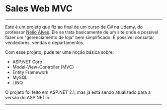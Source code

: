 # Sales Web MVC

***

Este é um projeto que fiz ao final de um curso de C# na Udemy, do professor [Nélio Álves](https://www.udemy.com/user/nelio-alves/). Ele se trata basicamente de um site onde é possível fazer um "gerenciamento de loja" bem simplificado. É possível consultar vendedores, vendas e departamentos.

Com esse projeto, pude ter uma noção básica sobre:

* ASP.NET Core
* Model-View-Controller (MVC)
* Entity Framework
* MySQL
* LINQ

O projeto foi feito em ASP.NET 2.1, mas já está sendo atualizado para a versão do ASP.NET 5.

---

